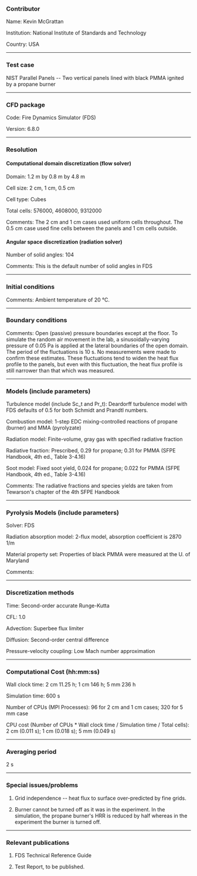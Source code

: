 ### Contributor

Name: Kevin McGrattan

Institution: National Institute of Standards and Technology

Country: USA

------------------

### Test case

NIST Parallel Panels -- Two vertical panels lined with black PMMA ignited by a propane burner

------------------

### CFD package

Code: Fire Dynamics Simulator (FDS)

Version: 6.8.0

------------------

### Resolution

#### Computational domain discretization (flow solver)

Domain: 1.2 m by 0.8 m by 4.8 m

Cell size: 2 cm, 1 cm, 0.5 cm

Cell type: Cubes

Total cells: 576000, 4608000, 9312000

Comments: The 2 cm and 1 cm cases used uniform cells throughout. The 0.5 cm case used fine cells between the panels and 1 cm cells outside.

#### Angular space discretization (radiation solver)

Number of solid angles: 104

Comments: This is the default number of solid angles in FDS

------------------

### Initial conditions

Comments: Ambient temperature of 20 °C. 

------------------

### Boundary conditions

Comments: Open (passive) pressure boundaries except at the floor. To simulate the random air movement in the lab, a sinusoidally-varying pressure of 0.05 Pa is applied at the lateral boundaries of the open domain. The period of the fluctuations is 10 s. No measurements were made to confirm these estimates. These fluctuations tend to widen the heat flux profile to the panels, but even with this fluctuation, the heat flux profile is still narrower than that which was measured.

------------------

### Models (include parameters)

Turbulence model (include Sc_t and Pr_t): Deardorff turbulence model with FDS defaults of 0.5 for both Schmidt and Prandtl numbers.

Combustion model: 1-step EDC mixing-controlled reactions of propane (burner) and MMA (pyrolyzate)

Radiation model: Finite-volume, gray gas with specified radiative fraction

Radiative fraction: Prescribed, 0.29 for propane; 0.31 for PMMA (SFPE Handbook, 4th ed., Table 3-4.16)

Soot model: Fixed soot yield, 0.024 for propane; 0.022 for PMMA (SFPE Handbook, 4th ed., Table 3-4.16)

Comments: The radiative fractions and species yields are taken from Tewarson's chapter of the 4th SFPE Handbook

------------------

### Pyrolysis Models (include parameters)

Solver: FDS

Radiation absorption model: 2-flux model, absorption coefficient is 2870 1/m

Material property set: Properties of black PMMA were measured at the U. of Maryland

Comments:

------------------

### Discretization methods

Time: Second-order accurate Runge-Kutta

CFL: 1.0

Advection: Superbee flux limiter

Diffusion: Second-order central difference

Pressure-velocity coupling: Low Mach number approximation

------------------

### Computational Cost (hh:mm:ss)

Wall clock time: 2 cm 11.25 h; 1 cm 146 h; 5 mm 236 h

Simulation time: 600 s

Number of CPUs (MPI Processes): 96 for 2 cm and 1 cm cases; 320 for 5 mm case

CPU cost (Number of CPUs * Wall clock time / Simulation time / Total cells): 2 cm (0.011 s); 1 cm (0.018 s); 5 mm (0.049 s)

------------------

### Averaging period

2 s

------------------

### Special issues/problems

1. Grid independence -- heat flux to surface over-predicted by fine grids.

2. Burner cannot be turned off as it was in the experiment. In the simulation, the propane burner's HRR is reduced by half whereas in the experiment the burner is turned off.


------------------

### Relevant publications

1. FDS Technical Reference Guide

2. Test Report, to be published.

